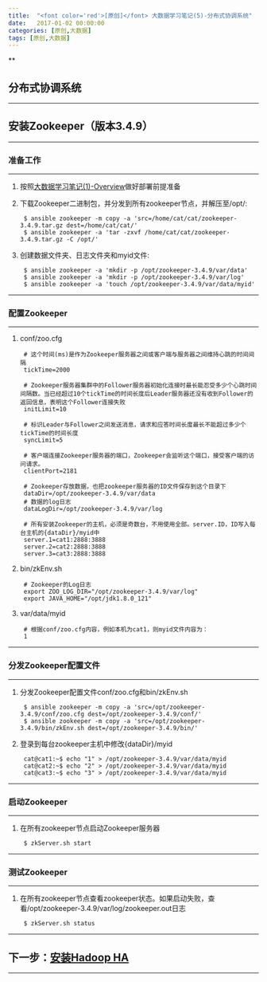 ```yaml
---
title:  "<font color='red'>[原创]</font> 大数据学习笔记(5)-分布式协调系统"
date:   2017-01-02 00:00:00
categories: [原创,大数据]
tags: [原创,大数据]
---
```


**

## 分布式协调系统
---


## 安装Zookeeper（版本3.4.9）
---

### 准备工作 
---

1. 按照[大数据学习笔记(1)-Overview](https://wuyinan0126.github.io/2016/大数据学习笔记(1)-Overview/)做好部署前提准备

2. 下载Zookeeper二进制包，并分发到所有zookeeper节点，并解压至/opt/:

		$ ansible zookeeper -m copy -a 'src=/home/cat/cat/zookeeper-3.4.9.tar.gz dest=/home/cat/cat/'
		$ ansible zookeeper -a 'tar -zxvf /home/cat/cat/zookeeper-3.4.9.tar.gz -C /opt/'

3. 创建数据文件夹、日志文件夹和myid文件:
		
		$ ansible zookeeper -a 'mkdir -p /opt/zookeeper-3.4.9/var/data'
		$ ansible zookeeper -a 'mkdir -p /opt/zookeeper-3.4.9/var/log'
		$ ansible zookeeper -a 'touch /opt/zookeeper-3.4.9/var/data/myid'

---

### 配置Zookeeper
---

1. conf/zoo.cfg
	
		# 这个时间(ms)是作为Zookeeper服务器之间或客户端与服务器之间维持心跳的时间间隔
		tickTime=2000

		# Zookeeper服务器集群中的Follower服务器初始化连接时最长能忍受多少个心跳时间间隔数。当已经超过10个tickTime的时间长度后Leader服务器还没有收到Follower的返回信息，表明这个Follower连接失败
		initLimit=10

		# 标识Leader与Follower之间发送消息，请求和应答时间长度最长不能超过多少个tickTime的时间长度
		syncLimit=5

		# 客户端连接Zookeeper服务器的端口，Zookeeper会监听这个端口，接受客户端的访问请求。
		clientPort=2181

		# Zookeeper存放数据，也把zookeeper服务器的ID文件保存到这个目录下
		dataDir=/opt/zookeeper-3.4.9/var/data
		# 数据的log日志
		dataLogDir=/opt/zookeeper-3.4.9/var/log

		# 所有安装Zookeeper的主机，必须是奇数台，不用使用全部。server.ID，ID写入每台主机的{dataDir}/myid中
		server.1=cat1:2888:3888 
		server.2=cat2:2888:3888
		server.3=cat3:2888:3888

2. bin/zkEnv.sh

		# Zookeeper的Log日志
		export ZOO_LOG_DIR="/opt/zookeeper-3.4.9/var/log" 
		export JAVA_HOME="/opt/jdk1.8.0_121"

3. var/data/myid

		# 根据conf/zoo.cfg内容，例如本机为cat1，则myid文件内容为：
		1

---

### 分发Zookeeper配置文件
---

1. 分发Zookeeper配置文件conf/zoo.cfg和bin/zkEnv.sh

		$ ansible zookeeper -m copy -a 'src=/opt/zookeeper-3.4.9/conf/zoo.cfg dest=/opt/zookeeper-3.4.9/conf/'
		$ ansible zookeeper -m copy -a 'src=/opt/zookeeper-3.4.9/bin/zkEnv.sh dest=/opt/zookeeper-3.4.9/bin/'

2. 登录到每台zookeeper主机中修改{dataDir}/myid

		cat@cat1:~$ echo "1" > /opt/zookeeper-3.4.9/var/data/myid 
		cat@cat2:~$ echo "2" > /opt/zookeeper-3.4.9/var/data/myid 
		cat@cat3:~$ echo "3" > /opt/zookeeper-3.4.9/var/data/myid 

---

### 启动Zookeeper
---

1. 在所有zookeeper节点启动Zookeeper服务器

		$ zkServer.sh start

---

### 测试Zookeeper
---

1. 在所有zookeeper节点查看zookeeper状态。如果启动失败，查看/opt/zookeeper-3.4.9/var/log/zookeeper.out日志

		$ zkServer.sh status

---

## 下一步：[安装Hadoop HA](https://wuyinan0126.github.io/2016/大数据学习笔记(2)-Hadoop/)
---

